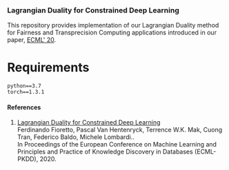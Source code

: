 ### Lagrangian Duality for Constrained Deep Learning

This repository provides implementation of our Lagrangian Duality method for Fairness and Transprecision Computing applications introduced in our paper,  <a href="https://arxiv.org/pdf/2001.09394.pdf" target="_blank">ECML' 20</a>.


# Requirements
```
python==3.7
torch==1.3.1
```

#### References

1. <a href="https://arxiv.org/pdf/2001.09394.pdf" target="_blank">Lagrangian Duality for Constrained Deep Learning</a> <br>
Ferdinando Fioretto, Pascal Van Hentenryck, Terrence W.K. Mak, Cuong Tran, Federico Baldo, Michele Lombardi.. <br>
In Proceedings of the European Conference on Machine Learning and Principles and Practice of Knowledge Discovery in Databases (ECML-PKDD), 2020.

 
